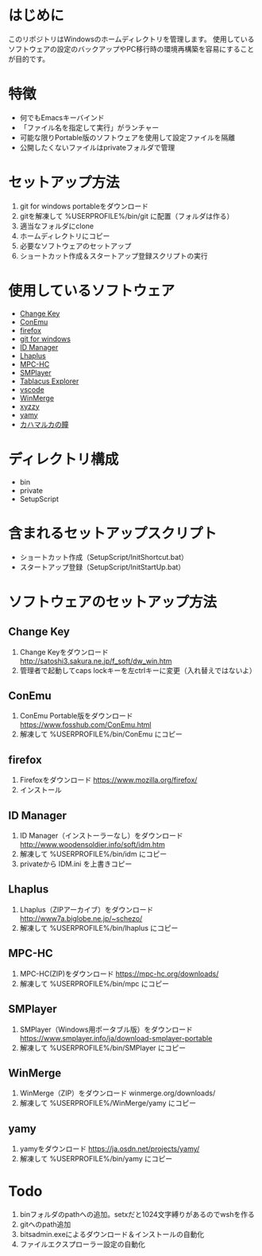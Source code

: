  # はじめに
このリポジトリはWindowsのホームディレクトリを管理します。
使用しているソフトウェアの設定のバックアップやPC移行時の環境再構築を容易にすることが目的です。

# 特徴
- 何でもEmacsキーバインド
- 「ファイル名を指定して実行」がランチャー
- 可能な限りPortable版のソフトウェアを使用して設定ファイルを隔離
- 公開したくないファイルはprivateフォルダで管理

# セットアップ方法
1. git for windows portableをダウンロード
1. gitを解凍して %USERPROFILE%/bin/git に配置（フォルダは作る）
1. 適当なフォルダにclone
1. ホームディレクトリにコピー
1. 必要なソフトウェアのセットアップ
1. ショートカット作成＆スタートアップ登録スクリプトの実行

# 使用しているソフトウェア
- [Change Key](http://satoshi3.sakura.ne.jp/f_soft/dw_win.htm)
- [ConEmu](https://conemu.github.io/)
- [firefox](https://www.mozilla.org/firefox/)
- [git for windows](https://git-scm.com/download/win)
- [ID Manager](http://www.woodensoldier.info/soft/idm.htm)
- [Lhaplus](http://www7a.biglobe.ne.jp/~schezo/)
- [MPC-HC](https://mpc-hc.org/)
- [SMPlayer](https://www.smplayer.info/)
- [Tablacus Explorer](https://tablacus.github.io/explorer.html)
- [vscode](https://code.visualstudio.com/)
- [WinMerge](http://winmerge.org/)
- [xyzzy](https://github.com/xyzzy-022/xyzzy)
- [yamy](https://ja.osdn.net/projects/yamy/)
- [カハマルカの瞳](http://www.paw.hi-ho.ne.jp/milbesos/rss/rss_ojos.html)

# ディレクトリ構成
- bin
- private
- SetupScript

# 含まれるセットアップスクリプト
- ショートカット作成（SetupScript/InitShortcut.bat）
- スタートアップ登録（SetupScript/InitStartUp.bat）

# ソフトウェアのセットアップ方法
## Change Key
1. Change Keyをダウンロード http://satoshi3.sakura.ne.jp/f_soft/dw_win.htm
1. 管理者で起動してcaps lockキーを左ctrlキーに変更（入れ替えではないよ）
## ConEmu
1. ConEmu Portable版をダウンロード https://www.fosshub.com/ConEmu.html
1. 解凍して %USERPROFILE%/bin/ConEmu にコピー
## firefox
1. Firefoxをダウンロード https://www.mozilla.org/firefox/
1. インストール
## ID Manager
1. ID Manager（インストーラーなし）をダウンロード http://www.woodensoldier.info/soft/idm.htm
1. 解凍して %USERPROFILE%/bin/idm にコピー
1. privateから IDM.ini を上書きコピー
## Lhaplus
1. Lhaplus（ZIPアーカイブ）をダウンロード http://www7a.biglobe.ne.jp/~schezo/
1. 解凍して %USERPROFILE%/bin/lhaplus にコピー
## MPC-HC
1. MPC-HC(ZIP)をダウンロード https://mpc-hc.org/downloads/
1. 解凍して %USERPROFILE%/bin/mpc にコピー
## SMPlayer
1. SMPlayer（Windows用ポータブル版）をダウンロード https://www.smplayer.info/ja/download-smplayer-portable
1. 解凍して %USERPROFILE%/bin/SMPlayer にコピー
## WinMerge
1. WinMerge（ZIP）をダウンロード winmerge.org/downloads/
1. 解凍して %USERPROFILE%/WinMerge/yamy にコピー
## yamy
1. yamyをダウンロード
https://ja.osdn.net/projects/yamy/
1. 解凍して %USERPROFILE%/bin/yamy にコピー

# Todo
1. binフォルダのpathへの追加。setxだと1024文字縛りがあるのでwshを作る
1. gitへのpath追加
1. bitsadmin.exeによるダウンロード＆インストールの自動化
1. ファイルエクスプローラー設定の自動化

